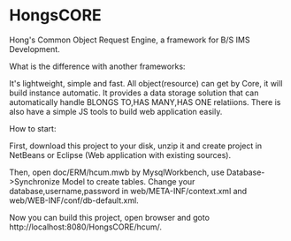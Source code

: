 HongsCORE
=========

Hong's Common Object Request Engine, a framework for B/S IMS Development.

What is the difference with another frameworks:

It's lightweight, simple and fast. All object(resource) can get by Core, it will build instance automatic. It provides a data storage solution that can automatically handle BLONGS TO,HAS MANY,HAS ONE relatiions. There is also have a simple JS tools to build web application easily.

How to start:

First, download this project to your disk, unzip it and create project in NetBeans or Eclipse (Web application with existing sources).

Then, open doc/ERM/hcum.mwb by MysqlWorkbench, use Database->Synchronize Model to create tables. Change your database,username,password in web/META-INF/context.xml and web/WEB-INF/conf/db-default.xml.

Now you can build this project, open browser and goto http://localhost:8080/HongsCORE/hcum/.

